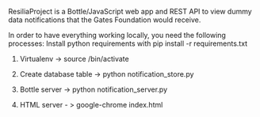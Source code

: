 ResiliaProject is a Bottle/JavaScript web app and REST API to view dummy data notifications that the Gates Foundation would receive.

In order to have everything working locally, you need the following processes: Install python requirements with pip install -r requirements.txt 

1. Virtualenv -> source <virtualenv>/bin/activate
   
2. Create database table -> python notification_store.py
   
3. Bottle server -> python notification_server.py
   
4. HTML server - > google-chrome index.html

